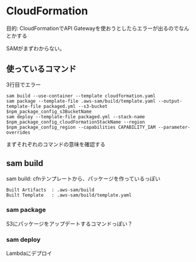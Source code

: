 # CloudFormation

目的: CloudFormationでAPI Gatewayを使おうとしたらエラーが出るのでなんとかする

SAMがまずわからない。

## 使っているコマンド

3行目でエラー

```
sam build --use-container --template cloudformation.yaml
sam package --template-file .aws-sam/build/template.yaml --output-template-file packaged.yml --s3-bucket $npm_package_config_s3BucketName
sam deploy --template-file packaged.yml --stack-name $npm_package_config_cloudFormationStackName --region $npm_package_config_region --capabilities CAPABILITY_IAM --parameter-overrides
```

まずそれぞれのコマンドの意味を確認する

## sam build 

sam build: cfnテンプレートから、パッケージを作っているっぽい

```
Built Artifacts  : .aws-sam/build
Built Template   : .aws-sam/build/template.yaml
```

### sam package

S3にパッケージをアップデートするコマンドっぽい？

### sam deploy

Lambdaにデプロイ
